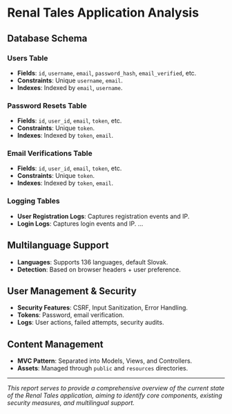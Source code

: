 # Renal Tales Application Analysis

## Database Schema

### Users Table
- **Fields**: `id`, `username`, `email`, `password_hash`, `email_verified`, etc.
- **Constraints**: Unique `username`, `email`.
- **Indexes**: Indexed by `email`, `username`.

### Password Resets Table
- **Fields**: `id`, `user_id`, `email`, `token`, etc.
- **Constraints**: Unique `token`.
- **Indexes**: Indexed by `token`, `email`.

### Email Verifications Table
- **Fields**: `id`, `user_id`, `email`, `token`, etc.
- **Constraints**: Unique `token`.
- **Indexes**: Indexed by `token`, `email`.

### Logging Tables
- **User Registration Logs**: Captures registration events and IP.
- **Login Logs**: Captures login events and IP.
...

## Multilanguage Support
- **Languages**: Supports 136 languages, default Slovak.
- **Detection**: Based on browser headers + user preference.

## User Management & Security
- **Security Features**: CSRF, Input Sanitization, Error Handling.
- **Tokens**: Password, email verification.
- **Logs**: User actions, failed attempts, security audits.

## Content Management
- **MVC Pattern**: Separated into Models, Views, and Controllers.
- **Assets**: Managed through `public` and `resources` directories.

---

*This report serves to provide a comprehensive overview of the current state of the Renal Tales application, aiming to identify core components, existing security measures, and multilingual support.*
